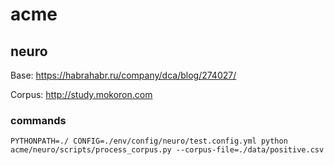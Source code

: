 # acme

## neuro

Base: https://habrahabr.ru/company/dca/blog/274027/

Corpus: http://study.mokoron.com

### commands

```PYTHONPATH=./ CONFIG=./env/config/neuro/test.config.yml python acme/neuro/scripts/process_corpus.py --corpus-file=./data/positive.csv```
